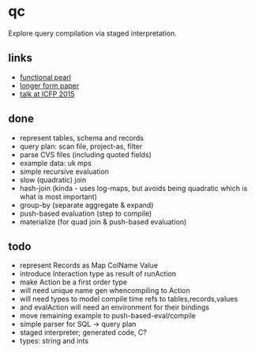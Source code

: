 # qc

Explore query compilation via staged interpretation.

## links
- [functional pearl](https://www.cs.purdue.edu/homes/rompf/papers/rompf-icfp15.pdf)
- [longer form paper](https://namin.seas.harvard.edu/files/namin/files/sql2c_jfp.pdf)
- [talk at ICFP 2015](https://www.youtube.com/watch?v=kGuVlTfoZIY)

## done
- represent tables, schema and records
- query plan: scan file, project-as, filter
- parse CVS files (including quoted fields)
- example data: uk mps
- simple recursive evaluation
- slow (quadratic) join
- hash-join (kinda - uses log-maps, but avoids being quadratic which is what is most important)
- group-by (separate aggregate & expand)
- push-based evaluation (step to compile)
- materialize (for quad join & push-based evaluation)

## todo
- represent Records as Map ColName Value
- introduce Interaction type as result of runAction
- make Action be a first order type
- will need unique name gen whencompiling to Action
- will need types to model compile time refs to tables,records,values
- and evalAction will need an environment for their bindings
- move remaining example to push-based-eval/compile
- simple parser for SQL -> query plan
- staged interpreter; generated code, C?
- types: string and ints

